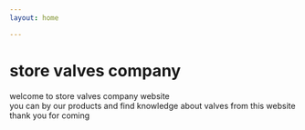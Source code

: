 ```yaml
---
layout: home

---
```

<h1>store valves company</h1>
welcome to store valves company website
<br>
  you can by our products and find knowledge about valves from this website
  <br>
  thank you for coming